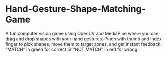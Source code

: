 # Hand-Gesture-Shape-Matching-Game
A fun computer vision game using OpenCV and MediaPipe where you can drag and drop shapes with your hand gestures. Pinch with thumb and index finger to pick shapes, move them to target zones, and get instant feedback: “MATCH” in green for correct or “NOT MATCH” in red for wrong.
